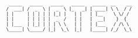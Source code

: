	 _____   _____   _____   _____   _____  __    __ 
	/  ___| /  _  \ |  _  \ |_   _| | ____| \ \  / / 
	| |     | | | | | |_| |   | |   | |__    \ \/ /  
	| |     | | | | |  _  /   | |   |  __|    }  {   
	| |___  | |_| | | | \ \   | |   | |___   / /\ \  
	\_____| \_____/ |_|  \_\  |_|   |_____| /_/  \_\ 
	

